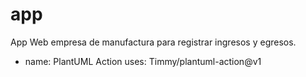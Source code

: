 # app
App Web empresa de manufactura para registrar ingresos y egresos.

- name: PlantUML Action
  uses: Timmy/plantuml-action@v1

